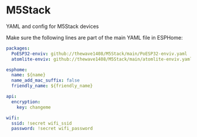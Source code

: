 # M5Stack
YAML and config for M5Stack devices


Make sure the following lines are part of the main YAML file in ESPHome:

```yaml
packages:
  PoESP32-enviv: github://thewave1408/M5Stack/main/PoESP32-enviv.yaml
  atomlite-enviv: github://thewave1408/M5Stack/main/atomlite-enviv.yaml

esphome:
  name: ${name}
  name_add_mac_suffix: false
  friendly_name: ${friendly_name}

api:
  encryption:
    key: changeme

wifi:
  ssid: !secret wifi_ssid
  password: !secret wifi_password

```
